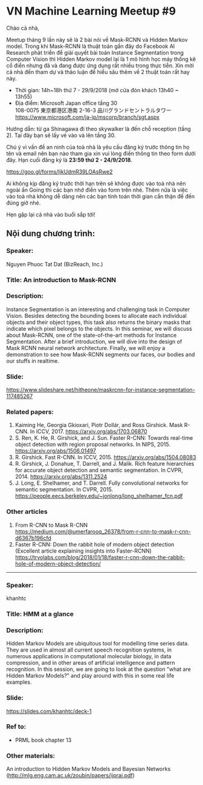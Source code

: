 # VN Machine Learning Meetup #9

Chào cả nhà,

Meetup tháng 9 lần này sẽ là 2 bài nói về Mask-RCNN và Hidden Markov model. Trong khi Mask-RCNN là thuật toán gần đây do Facebook AI Research phát triển để giải quyết bài toán Instance Segmentation trong Computer Vision thì Hidden Markov model lại là 1 mô hình học máy thống kê cổ điển nhưng đã và đang được ứng dụng rất nhiều trong thực tiễn. Xin mời cả nhà đến tham dự và thảo luận để hiểu sâu thêm về 2 thuật toán rất hay này.

* Thời gian: 14h~18h thứ 7 - 29/9/2018 (mở cửa đón khách 13h40 ~ 13h55)
* Địa điểm: Microsoft Japan office tầng 30 <br>
108-0075 東京都港区港南 2-16-3 品川グランドセントラルタワー <br>
https://www.microsoft.com/ja-jp/mscorp/branch/sgt.aspx

Hướng dẫn: từ ga Shinagawa đi theo skywalker là đến chỗ reception (tầng 2). Tại đây bạn sẽ lấy vé vào và lên tầng 30.

Chú ý vì vấn đề an ninh của toà nhà là yêu cầu đăng ký trước thông tin họ tên và email nên bạn nào tham gia xin vui lòng điền thông tin theo form dưới đây. Hạn cuối đăng ký là **23:59 thứ 2 - 24/9/2018**.

https://goo.gl/forms/IjkUdmR39LOAsRwe2

Ai không kịp đăng ký trước thời hạn trên sẽ không được vào toà nhà nên ngoài ấn Going thì các bạn nhớ điền vào form trên nhé.
Thêm nữa là việc vào toà nhà không dễ dàng nên các bạn tính toán thời gian cẩn thận để đến đúng giờ nhé.

Hẹn gặp lại cả nhà vào buổi sắp tới!

Nội dung chương trình:
---

### Speaker:
Nguyen Phuoc Tat Dat (BizReach, Inc.)
### Title: An introduction to Mask-RCNN
### Description:
Instance Segmentation is an interesting and challenging task in Computer Vision.
Besides detecting the bounding boxes to allocate each individual objects and their
object types, this task also returns the binary masks that indicate which pixel
belongs to the objects. In this seminar, we will discuss about Mask-RCNN, one of
 the state-of-the-art methods for Instance Segmentation. After a brief introduction,
 we will dive into the design of Mask RCNN neural network architecture. Finally,
 we will enjoy a demonstration to see how Mask-RCNN segments our faces, our bodies
 and our stuffs in realtime.
### Slide:
https://www.slideshare.net/hitheone/maskrcnn-for-instance-segmentation-117485267

### Related papers:
1. Kaiming He, Georgia Gkioxari, Piotr Dollár, and Ross Girshick. Mask R-CNN. In ICCV, 2017.
  https://arxiv.org/abs/1703.06870
2. S. Ren, K. He, R. Girshick, and J. Sun. Faster R-CNN: Towards real-time object detection with region proposal networks. In NIPS, 2015.
  https://arxiv.org/abs/1506.01497
3. R. Girshick. Fast R-CNN. In ICCV, 2015.
  https://arxiv.org/abs/1504.08083
4. R. Girshick, J. Donahue, T. Darrell, and J. Malik. Rich feature hierarchies for accurate object detection and semantic segmentation. In CVPR, 2014.
  https://arxiv.org/abs/1311.2524
5. J. Long, E. Shelhamer, and T. Darrell. Fully convolutional networks for semantic segmentation. In CVPR, 2015.
  https://people.eecs.berkeley.edu/~jonlong/long_shelhamer_fcn.pdf

### Other articles
1. From R-CNN to Mask R-CNN
  https://medium.com/@umerfarooq_26378/from-r-cnn-to-mask-r-cnn-d6367b196cfd
2. Faster R-CNN: Down the rabbit hole of modern object detection (Excellent article explaining insights into Faster-RCNN)
  https://tryolabs.com/blog/2018/01/18/faster-r-cnn-down-the-rabbit-hole-of-modern-object-detection/

---

### Speaker:
khanhtc
### Title: HMM at a glance
### Description:
Hidden Markov Models are ubiquitous tool for modelling time series data.
They are used in almost all current speech recognition systems, in numerous
applications in computational molecular biology, in data compression, and in
other areas of artificial intelligence and pattern recognition. In this session,
we are going to look at the question "what are Hidden Markov Models?"
 and play around with this in some real life examples.
### Slide:
https://slides.com/khanhtc/deck-1

### Ref to:
- PRML book chapter 13
### Other materials:
An introduction to Hidden Markov Models and Bayesian Networks (http://mlg.eng.cam.ac.uk/zoubin/papers/ijprai.pdf)

